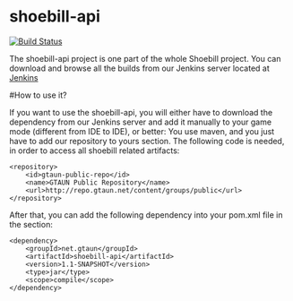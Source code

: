 # shoebill-api

[![Build Status](http://ci.gtaun.net/job/shoebill-api/badge/icon)](http://ci.gtaun.net/job/shoebill-api/)

The shoebill-api project is one part of the whole Shoebill project.
You can download and browse all the builds from our Jenkins server located at [Jenkins](http://ci.gtaun.net/)

#How to use it?

If you want to use the shoebill-api, you will either have to download the dependency from our Jenkins server and add it manually to your game mode (different from IDE to IDE), or better: You use maven, and you just have to add our repository to yours <repository> section. The following code is needed, in order to access all shoebill related artifacts:

    <repository>
        <id>gtaun-public-repo</id>
        <name>GTAUN Public Repository</name>
        <url>http://repo.gtaun.net/content/groups/public</url>
    </repository>

After that, you can add the following dependency into your pom.xml file in the <dependencies> section:

    <dependency>
        <groupId>net.gtaun</groupId>
        <artifactId>shoebill-api</artifactId>
        <version>1.1-SNAPSHOT</version>
        <type>jar</type>
        <scope>compile</scope>
    </dependency>

